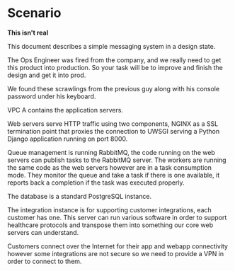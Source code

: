 # Scenario
**This isn't real**

This document describes a simple messaging system in a design state.

The Ops Engineer was fired from the company, and we really need to get this product into production. So your task will be to improve and finish the design and get it into prod.

We found these scrawlings from the previous guy along with his console password under his keyboard.

VPC A contains the application servers.

Web servers serve HTTP traffic using two components, NGINX as a SSL termination point that proxies the connection to UWSGI serving a Python Django application running on port 8000.

Queue management is running RabbitMQ, the code running on the web servers can publish tasks to the RabbitMQ server. The workers are running the same code as the web servers however are in a task consumption mode. They monitor the queue and take a task if there is one available, it reports back a completion if the task was executed properly.

The database is a standard PostgreSQL instance.

The integration instance is for supporting customer integrations, each customer has one. This server can
run various software in order to support healthcare protocols and transpose them into something our core
web servers can understand.

Customers connect over the Internet for their app and webapp connectivity however some integrations are
not secure so we need to provide a VPN in order to connect to them.
